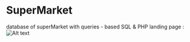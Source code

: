 # SuperMarket
database of superMarket with queries - based SQL &amp; PHP
landing page :
![Alt text](![landingPage](../main/landingPage.png)]
)
